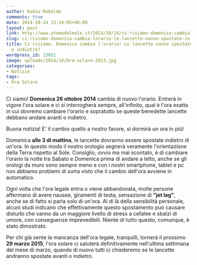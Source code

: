 ```yaml
---
author: Radio Rebelde
comments: true
date: 2014-10-24 13:34:05+00:00
layout: post
link: http://www.atomodelmale.it/2014/10/24/ci-risiamo-domenica-cambia-lorario-le-lancette-vanno-spostate-in-avanti-o-indietro/
slug: ci-risiamo-domenica-cambia-lorario-le-lancette-vanno-spostate-in-avanti-o-indietro
title: Ci risiamo. Domenica cambia l'orario! Le lancette vanno spostate in avanti
  o indietro?
wordpress_id: 15051
image: uploads/2014/10/Ora-solare-2013.jpg
categories:
- Notizie
tags:
- Ora Solare
---
```


Ci siamo! **Domenica 26 ottobre 2014** cambia di nuovo l'orario. Entrerà in vigore l'ora solare e ci si interrogherà sempre, all'infinito, qual è l'ora esatta in cui dovremo cambiare l'orario e sopratutto se queste benedette lancette debbano andare avanti o indietro.

Buona notizia! E' il cambio quello a nostro favore, si dormirà un ora in più!

Domenica **alle 3 di mattina**, le lancette dovranno essere spostate indietro di un'ora. In questo modo il nostro orologio segnerà veramente l'orientazione della Terra rispetto al Sole. Consiglio, ovvio ma mai scontato, è di cambiare l'orario la notte tra Sabato e Domenica prima di andare a letto, anche se gli orologi da muro sono sempre meno e con i nostri smartphone, tablet e pc non abbiamo problemi di sorta visto che il cambio dell'ora avviene in automatico.

Ogni volta che l'ora legale entra o viene abbandonata, molte persone affermano di avere nausee, giramenti di testa, sensazione di **"jet lag"**, anche se di fatto si parla solo di un'ora. Al di là della sensibilità personale, alcuni studi indicano che effettivamente questo spostamento può causare disturbi che vanno da un maggiore livello di stress a cefalee e sbalzi di umore, con conseguenze imprevedibili. Niente di tutto questo, comunque, è stato dimostrato.

Per chi già sente la mancanza dell'ora legale, tranquilli, tornerà il prossimo **29 marzo 2015**, l'ora solare ci saluterà definitivamente nell'ultima settimana del mese di marzo, quando di nuovo tutti ci chiederemo se le lancette andranno spostate avanti o indietro.
